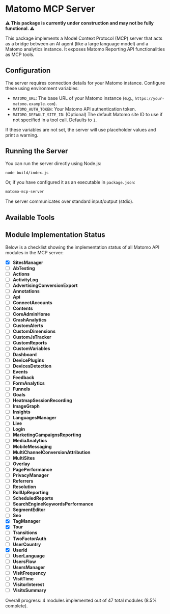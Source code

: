 # Matomo MCP Server

**⚠️ This package is currently under construction and may not be fully functional. ⚠️**

This package implements a Model Context Protocol (MCP) server that acts as a bridge between an AI agent (like a large language model) and a Matomo analytics instance. It exposes Matomo Reporting API functionalities as MCP tools.

## Configuration

The server requires connection details for your Matomo instance. Configure these using environment variables:

-   `MATOMO_URL`: The base URL of your Matomo instance (e.g., `https://your-matomo.example.com`).
-   `MATOMO_AUTH_TOKEN`: Your Matomo API authentication token.
-   `MATOMO_DEFAULT_SITE_ID`: (Optional) The default Matomo site ID to use if not specified in a tool call. Defaults to `1`.

If these variables are not set, the server will use placeholder values and print a warning.

## Running the Server

You can run the server directly using Node.js:

```bash
node build/index.js
```

Or, if you have configured it as an executable in `package.json`:

```bash
matomo-mcp-server
```

The server communicates over standard input/output (stdio).

## Available Tools


## Module Implementation Status

Below is a checklist showing the implementation status of all Matomo API modules in the MCP server:

- [X] **SitesManager**
- [ ] **AbTesting**
- [ ] **Actions**
- [ ] **ActivityLog**
- [ ] **AdvertisingConversionExport**
- [ ] **Annotations**
- [ ] **Api**
- [ ] **ConnectAccounts**
- [ ] **Contents**
- [ ] **CoreAdminHome**
- [ ] **CrashAnalytics**
- [ ] **CustomAlerts**
- [ ] **CustomDimensions**
- [ ] **CustomJsTracker**
- [ ] **CustomReports**
- [ ] **CustomVariables**
- [ ] **Dashboard**
- [ ] **DevicePlugins**
- [ ] **DevicesDetection**
- [ ] **Events**
- [ ] **Feedback**
- [ ] **FormAnalytics**
- [ ] **Funnels**
- [ ] **Goals**
- [ ] **HeatmapSessionRecording**
- [ ] **ImageGraph**
- [ ] **Insights**
- [ ] **LanguagesManager**
- [ ] **Live**
- [ ] **Login**
- [ ] **MarketingCampaignsReporting**
- [ ] **MediaAnalytics**
- [ ] **MobileMessaging**
- [ ] **MultiChannelConversionAttribution**
- [ ] **MultiSites** 
- [ ] **Overlay**
- [ ] **PagePerformance**
- [ ] **PrivacyManager**
- [ ] **Referrers**
- [ ] **Resolution**
- [ ] **RollUpReporting**
- [ ] **ScheduledReports**
- [ ] **SearchEngineKeywordsPerformance**
- [ ] **SegmentEditor**
- [ ] **Seo**
- [X] **TagManager**
- [X] **Tour**
- [ ] **Transitions**
- [ ] **TwoFactorAuth**
- [ ] **UserCountry**
- [X] **UserId**
- [ ] **UserLanguage**
- [ ] **UsersFlow**
- [ ] **UsersManager**
- [ ] **VisitFrequency**
- [ ] **VisitTime**
- [ ] **VisitorInterest**
- [ ] **VisitsSummary**

Overall progress: 4 modules implemented out of 47 total modules (8.5% complete).
